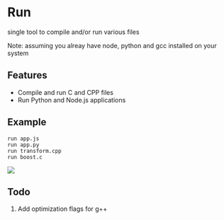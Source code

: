 # Run

single tool to compile and/or run various files

Note: assuming you alreay have node, python and gcc installed on your system

## Features

* Compile and run C and CPP files
* Run Python and Node.js applications

## Example

    run app.js
    run app.py
    run transform.cpp
    run boost.c

![](http://i.imgur.com/ev8DiS4.gif)

## Todo

1. Add optimization flags for g++

